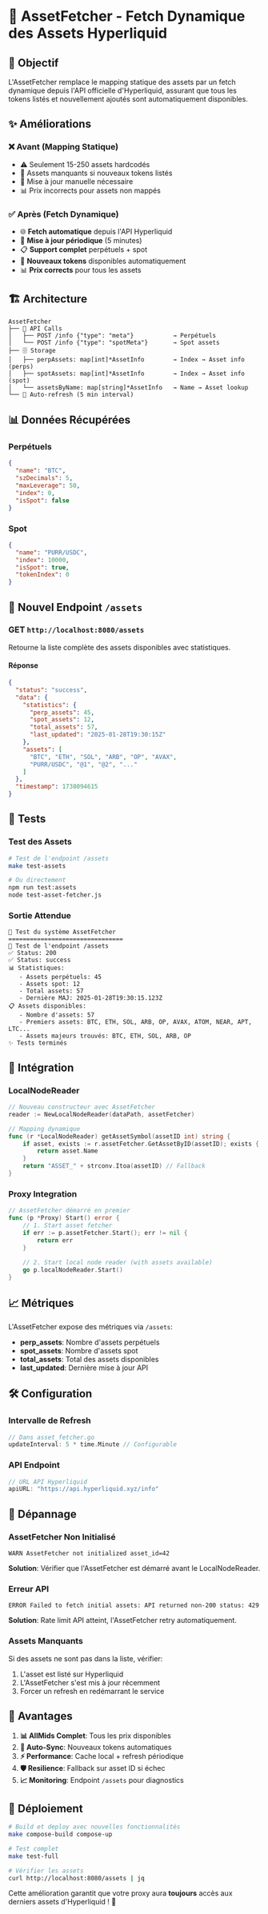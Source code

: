 # 📡 AssetFetcher - Fetch Dynamique des Assets Hyperliquid

## 🎯 Objectif

L'AssetFetcher remplace le mapping statique des assets par un fetch dynamique depuis l'API officielle d'Hyperliquid, assurant que tous les tokens listés et nouvellement ajoutés sont automatiquement disponibles.

## ✨ Améliorations

### ❌ **Avant (Mapping Statique)**
- ⚠️ Seulement 15-250 assets hardcodés 
- 🚫 Assets manquants si nouveaux tokens listés
- 🔄 Mise à jour manuelle nécessaire
- 📊 Prix incorrects pour assets non mappés

### ✅ **Après (Fetch Dynamique)**
- 🌐 **Fetch automatique** depuis l'API Hyperliquid
- 🔄 **Mise à jour périodique** (5 minutes)
- 📋 **Support complet** perpétuels + spot
- 🚀 **Nouveaux tokens** disponibles automatiquement
- 📊 **Prix corrects** pour tous les assets

## 🏗️ Architecture

```
AssetFetcher
├── 📡 API Calls
│   ├── POST /info {"type": "meta"}           → Perpétuels
│   └── POST /info {"type": "spotMeta"}       → Spot assets
├── 🗄️ Storage
│   ├── perpAssets: map[int]*AssetInfo        → Index → Asset info (perps) 
│   ├── spotAssets: map[int]*AssetInfo        → Index → Asset info (spot)
│   └── assetsByName: map[string]*AssetInfo   → Name → Asset lookup
└── 🔄 Auto-refresh (5 min interval)
```

## 📊 Données Récupérées

### Perpétuels
```json
{
  "name": "BTC",
  "szDecimals": 5,
  "maxLeverage": 50,
  "index": 0,
  "isSpot": false
}
```

### Spot
```json
{
  "name": "PURR/USDC",
  "index": 10000,
  "isSpot": true,
  "tokenIndex": 0
}
```

## 🔌 Nouvel Endpoint `/assets`

### **GET** `http://localhost:8080/assets`

Retourne la liste complète des assets disponibles avec statistiques.

#### Réponse
```json
{
  "status": "success",
  "data": {
    "statistics": {
      "perp_assets": 45,
      "spot_assets": 12,
      "total_assets": 57,
      "last_updated": "2025-01-28T19:30:15Z"
    },
    "assets": [
      "BTC", "ETH", "SOL", "ARB", "OP", "AVAX",
      "PURR/USDC", "@1", "@2", "..."
    ]
  },
  "timestamp": 1738094615
}
```

## 🧪 Tests

### Test des Assets
```bash
# Test de l'endpoint /assets
make test-assets

# Ou directement
npm run test:assets
node test-asset-fetcher.js
```

### Sortie Attendue
```
🚀 Test du système AssetFetcher
================================
🧪 Test de l'endpoint /assets
✅ Status: 200
✅ Status: success
📊 Statistiques:
   - Assets perpétuels: 45
   - Assets spot: 12
   - Total assets: 57
   - Dernière MAJ: 2025-01-28T19:30:15.123Z
📋 Assets disponibles:
   - Nombre d'assets: 57
   - Premiers assets: BTC, ETH, SOL, ARB, OP, AVAX, ATOM, NEAR, APT, LTC...
   - Assets majeurs trouvés: BTC, ETH, SOL, ARB, OP
✨ Tests terminés
```

## 🔄 Intégration 

### LocalNodeReader
```go
// Nouveau constructeur avec AssetFetcher
reader := NewLocalNodeReader(dataPath, assetFetcher)

// Mapping dynamique
func (r *LocalNodeReader) getAssetSymbol(assetID int) string {
    if asset, exists := r.assetFetcher.GetAssetByID(assetID); exists {
        return asset.Name
    }
    return "ASSET_" + strconv.Itoa(assetID) // Fallback
}
```

### Proxy Integration
```go
// AssetFetcher démarré en premier
func (p *Proxy) Start() error {
    // 1. Start asset fetcher
    if err := p.assetFetcher.Start(); err != nil {
        return err
    }
    
    // 2. Start local node reader (with assets available)
    go p.localNodeReader.Start()
}
```

## 📈 Métriques

L'AssetFetcher expose des métriques via `/assets`:

- **perp_assets**: Nombre d'assets perpétuels
- **spot_assets**: Nombre d'assets spot  
- **total_assets**: Total des assets disponibles
- **last_updated**: Dernière mise à jour API

## 🛠️ Configuration

### Intervalle de Refresh
```go
// Dans asset_fetcher.go
updateInterval: 5 * time.Minute // Configurable
```

### API Endpoint
```go
// URL API Hyperliquid
apiURL: "https://api.hyperliquid.xyz/info"
```

## 🔧 Dépannage

### AssetFetcher Non Initialisé
```
WARN AssetFetcher not initialized asset_id=42
```
**Solution**: Vérifier que l'AssetFetcher est démarré avant le LocalNodeReader.

### Erreur API
```
ERROR Failed to fetch initial assets: API returned non-200 status: 429
```
**Solution**: Rate limit API atteint, l'AssetFetcher retry automatiquement.

### Assets Manquants
Si des assets ne sont pas dans la liste, vérifier:
1. L'asset est listé sur Hyperliquid
2. L'AssetFetcher s'est mis à jour récemment
3. Forcer un refresh en redémarrant le service

## 🎯 Avantages

1. **📊 AllMids Complet**: Tous les prix disponibles
2. **🔄 Auto-Sync**: Nouveaux tokens automatiques  
3. **⚡ Performance**: Cache local + refresh périodique
4. **🛡️ Resilience**: Fallback sur asset ID si échec
5. **📈 Monitoring**: Endpoint `/assets` pour diagnostics

## 🚀 Déploiement

```bash
# Build et deploy avec nouvelles fonctionnalités
make compose-build compose-up

# Test complet
make test-full

# Vérifier les assets
curl http://localhost:8080/assets | jq
```

Cette amélioration garantit que votre proxy aura **toujours** accès aux derniers assets d'Hyperliquid ! 🎉 